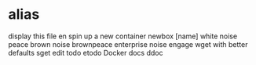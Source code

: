 alias
=====
display this file                        en
spin up a new container                  newbox [name]
white noise                              peace
brown noise                              brownpeace
enterprise noise                         engage
wget with better defaults                sget
edit todo                                etodo
Docker docs                              ddoc
